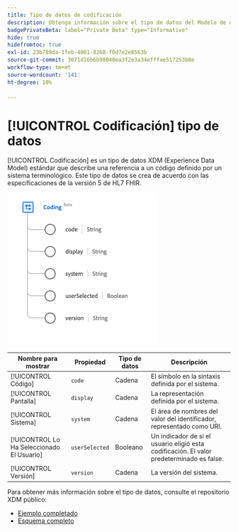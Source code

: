 ```yaml
---
title: Tipo de datos de codificación
description: Obtenga información sobre el tipo de datos del Modelo de datos de experiencia de codificación (XDM).
badgePrivateBeta: label="Private Beta" type="Informative"
hide: true
hidefromtoc: true
exl-id: 23b789da-1feb-4001-8268-f0d7e2e8563b
source-git-commit: 3071d16b6b98040ea3f2e3a34efffae517253b8e
workflow-type: tm+mt
source-wordcount: '141'
ht-degree: 10%

---
```


# [!UICONTROL Codificación] tipo de datos

[!UICONTROL Codificación] es un tipo de datos XDM (Experience Data Model) estándar que describe una referencia a un código definido por un sistema terminológico. Este tipo de datos se crea de acuerdo con las especificaciones de la versión 5 de HL7 FHIR.

![Estructura de tipo de datos de codificación](../../../images/healthcare/data-types/coding.png)

| Nombre para mostrar | Propiedad | Tipo de datos | Descripción |
| --- | --- | --- | --- |
| [!UICONTROL Código] | `code` | Cadena | El símbolo en la sintaxis definida por el sistema. |
| [!UICONTROL Pantalla] | `display` | Cadena | La representación definida por el sistema. |
| [!UICONTROL Sistema] | `system` | Cadena | El área de nombres del valor del identificador, representado como URI. |
| [!UICONTROL  Lo Ha Seleccionado El Usuario] | `userSelected` | Booleano | Un indicador de si el usuario eligió esta codificación. El valor predeterminado es false. |
| [!UICONTROL Versión] | `version` | Cadena | La versión del sistema. |

Para obtener más información sobre el tipo de datos, consulte el repositorio XDM público:

* [Ejemplo completado](https://github.com/adobe/xdm/blob/master/extensions/industry/healthcare/fhir/datatypes/coding.example.1.json)
* [Esquema completo](https://github.com/adobe/xdm/blob/master/extensions/industry/healthcare/fhir/datatypes/coding.schema.json)
